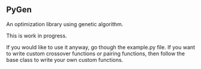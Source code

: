 ## PyGen
An optimization library using genetic algorithm.

This is work in progress. 

If you would like to use it anyway, go though the example.py file. If you want to write custom crossover functions or pairing functions, then follow the base class to write your own custom functions.
